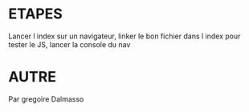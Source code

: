 # ETAPES
Lancer l index sur un navigateur, linker le bon fichier dans l index pour tester le JS, lancer la console du nav

# AUTRE
Par gregoire Dalmasso
